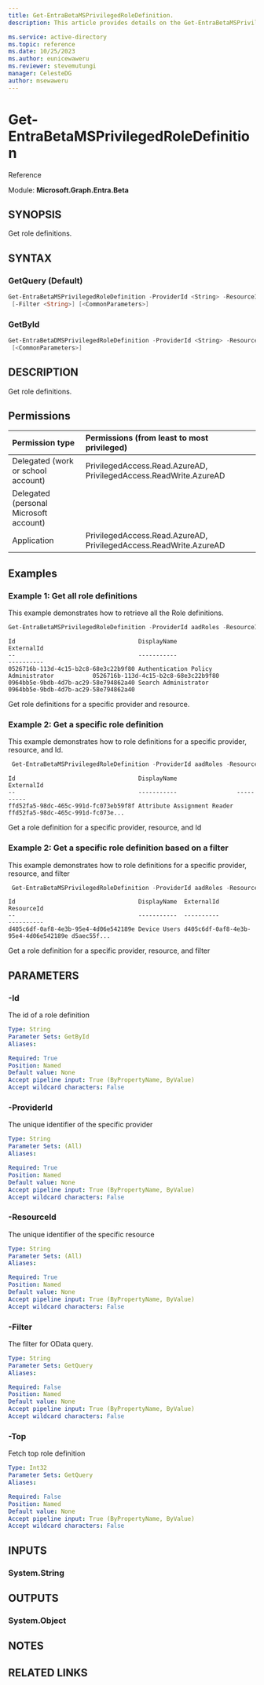 ```yaml
---
title: Get-EntraBetaMSPrivilegedRoleDefinition.
description: This article provides details on the Get-EntraBetaMSPrivilegedRoleDefinition command.

ms.service: active-directory
ms.topic: reference
ms.date: 10/25/2023
ms.author: eunicewaweru
ms.reviewer: stevemutungi
manager: CelesteDG
author: msewaweru
---
```


# Get-EntraBetaMSPrivilegedRoleDefinition

Reference

Module: **Microsoft.Graph.Entra.Beta**

## SYNOPSIS

Get role definitions.

## SYNTAX

### GetQuery (Default)

```powershell
Get-EntraBetaMSPrivilegedRoleDefinition -ProviderId <String> -ResourceId <String> [-Top <Int32>]
 [-Filter <String>] [<CommonParameters>]
```

### GetById

```powershell
Get-EntraBetaDMSPrivilegedRoleDefinition -ProviderId <String> -ResourceId <String> -Id <String>
 [<CommonParameters>]
```

## DESCRIPTION

Get role definitions.

## Permissions

|Permission type      | Permissions (from least to most privileged)              |
|:--------------------|:---------------------------------------------------------|
|Delegated (work or school account) | PrivilegedAccess.Read.AzureAD, PrivilegedAccess.ReadWrite.AzureAD    |
|Delegated (personal Microsoft account) |     |
|Application | PrivilegedAccess.Read.AzureAD, PrivilegedAccess.ReadWrite.AzureAD |

## Examples

### Example 1: Get all role definitions

This example demonstrates how to retrieve all the Role definitions.

```powershell
Get-EntraBetaMSPrivilegedRoleDefinition -ProviderId aadRoles -ResourceId d5aec55f-2d12-4442-8d2f-ccca95d4390e -Top 2
```

```output
Id                                   DisplayName                                   ExternalId
--                                   -----------                                   ----------
0526716b-113d-4c15-b2c8-68e3c22b9f80 Authentication Policy Administrator           0526716b-113d-4c15-b2c8-68e3c22b9f80
0964bb5e-9bdb-4d7b-ac29-58e794862a40 Search Administrator                          0964bb5e-9bdb-4d7b-ac29-58e794862a40
```

Get role definitions for a specific provider and resource.

### Example 2: Get a specific role definition

This example demonstrates how to  role definitions for a specific provider, resource, and Id.

```powershell
 Get-EntraBetaMSPrivilegedRoleDefinition -ProviderId aadRoles -ResourceId d5aec55f-2d12-4442-8d2f-ccca95d4390e -Id ffd52fa5-98dc-465c-991d-fc073eb59f8f
```

```output
Id                                   DisplayName                 ExternalId
--                                   -----------                 ----------
ffd52fa5-98dc-465c-991d-fc073eb59f8f Attribute Assignment Reader ffd52fa5-98dc-465c-991d-fc073e...
```

Get a role definition for a specific provider, resource, and Id

### Example 2: Get a specific role definition based on a filter

This example demonstrates how to  role definitions for a specific provider, resource, and filter

```powershell
 Get-EntraBetaMSPrivilegedRoleDefinition -ProviderId aadRoles -ResourceId d5aec55f-2d12-4442-8d2f-ccca95d4390e -Filter "DisplayName eq 'Device Users'"
 ```

 ```output
Id                                   DisplayName  ExternalId                           ResourceId
--                                   -----------  ----------                           ----------
d405c6df-0af8-4e3b-95e4-4d06e542189e Device Users d405c6df-0af8-4e3b-95e4-4d06e542189e d5aec55f...
```

Get a role definition for a specific provider, resource, and filter

## PARAMETERS

### -Id

The id of a role definition

```yaml
Type: String
Parameter Sets: GetById
Aliases:

Required: True
Position: Named
Default value: None
Accept pipeline input: True (ByPropertyName, ByValue)
Accept wildcard characters: False
```

### -ProviderId

The unique identifier of the specific provider

```yaml
Type: String
Parameter Sets: (All)
Aliases:

Required: True
Position: Named
Default value: None
Accept pipeline input: True (ByPropertyName, ByValue)
Accept wildcard characters: False
```

### -ResourceId

The unique identifier of the specific resource

```yaml
Type: String
Parameter Sets: (All)
Aliases:

Required: True
Position: Named
Default value: None
Accept pipeline input: True (ByPropertyName, ByValue)
Accept wildcard characters: False
```

### -Filter

The filter for OData query.

```yaml
Type: String
Parameter Sets: GetQuery
Aliases:

Required: False
Position: Named
Default value: None
Accept pipeline input: True (ByPropertyName, ByValue)
Accept wildcard characters: False
```

### -Top

Fetch top role definition

```yaml
Type: Int32
Parameter Sets: GetQuery
Aliases:

Required: False
Position: Named
Default value: None
Accept pipeline input: True (ByPropertyName, ByValue)
Accept wildcard characters: False
```

## INPUTS

### System.String

## OUTPUTS

### System.Object

## NOTES

## RELATED LINKS
